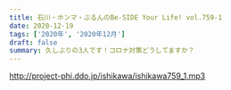 ```yaml
---
title: 石川・ホンマ・ぶるんのBe-SIDE Your Life! vol.759-1
date: 2020-12-19
tags: ['2020年', '2020年12月']
draft: false
summary: 久しぶりの3人です！コロナ対策どうしてますか？
---
```


http://project-phi.ddo.jp/ishikawa/ishikawa759_1.mp3
